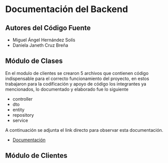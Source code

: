 # Documentación del Backend

## Autores del Código Fuente
- Miguel Ángel Hernández Solís
- Daniela Janeth Cruz Breña

## Módulo de Clases 
En el modulo de clientes se crearon 5 archivos que contienen código indispensable para el correcto funcionamiento del proyecto, en estos trabajaron para la codificación y apoyo de código los integrantes ya mencionados, lo documentado y elaborado fue lo siguiente

- controller
- dto
- entity 
- repository
- service

A continuación se adjunta el link directo para observar esta documentación.
- [Documentación](https://github.com/mictlangelo10/Integradora/tree/main/Backend/src/main/java/com/integradora/gimnasio/Clases)

## Módulo de Clientes
